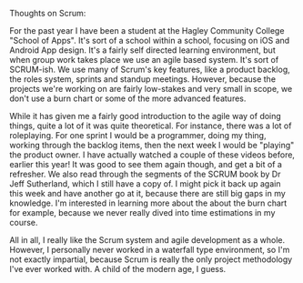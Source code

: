 Thoughts on Scrum: 

For the past year I have been a student at the Hagley Community College "School of Apps". It's sort of a school within a school, focusing on iOS and Android App design. It's a fairly self directed learning environment, but when group work takes place we use an agile based system. It's sort of SCRUM-ish. We use many of Scrum's key features, like a product backlog, the roles system, sprints and standup meetings. However, because the projects we're working on are fairly low-stakes and very small in scope, we don't use a burn chart or some of the more advanced features. 

While it has given me a fairly good introduction to the agile way of doing things, quite a lot of it was quite theoretical. For instance, there was a lot of roleplaying. For one sprint I would be a programmer, doing my thing, working through the backlog items, then the next week I would be "playing" the product owner.
I have actually watched a couple of these videos before, earlier this year! It was good to see them again though, and get a bit of a refresher. We also read through the segments of the SCRUM book by Dr Jeff Sutherland, which I still have a copy of. I might pick it back up again this week and have another go at it, because there are still big gaps in my knowledge. I'm interested in learning more about the about the burn chart for example, because we never really dived into time estimations in my course. 

All in all, I really like the Scrum system and agile development as a whole. However, I personally never worked in a waterfall type environment, so I'm not exactly impartial, because Scrum is really the only project methodology I've ever worked with. A child of the modern age, I guess. 